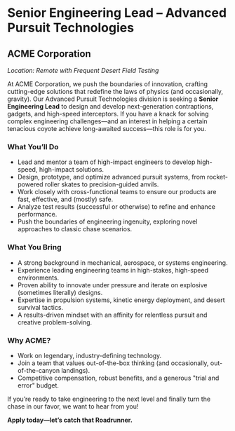 # Senior Engineering Lead – Advanced Pursuit Technologies
## ACME Corporation

*Location: Remote with Frequent Desert Field Testing*

At ACME Corporation, we push the boundaries of innovation, crafting cutting-edge solutions that redefine the laws of physics (and occasionally, gravity). Our Advanced Pursuit Technologies division is seeking a **Senior Engineering Lead** to design and develop next-generation contraptions, gadgets, and high-speed interceptors. If you have a knack for solving complex engineering challenges—and an interest in helping a certain tenacious coyote achieve long-awaited success—this role is for you.

### **What You’ll Do**
- Lead and mentor a team of high-impact engineers to develop high-speed, high-impact solutions.
- Design, prototype, and optimize advanced pursuit systems, from rocket-powered roller skates to precision-guided anvils.
- Work closely with cross-functional teams to ensure our products are fast, effective, and (mostly) safe.
- Analyze test results (successful or otherwise) to refine and enhance performance.
- Push the boundaries of engineering ingenuity, exploring novel approaches to classic chase scenarios.

### **What You Bring**
- A strong background in mechanical, aerospace, or systems engineering.
- Experience leading engineering teams in high-stakes, high-speed environments.
- Proven ability to innovate under pressure and iterate on explosive (sometimes literally) designs.
- Expertise in propulsion systems, kinetic energy deployment, and desert survival tactics.
- A results-driven mindset with an affinity for relentless pursuit and creative problem-solving.

### **Why ACME?**
- Work on legendary, industry-defining technology.
- Join a team that values out-of-the-box thinking (and occasionally, out-of-the-canyon landings).
- Competitive compensation, robust benefits, and a generous "trial and error" budget.

If you’re ready to take engineering to the next level and finally turn the chase in our favor, we want to hear from you!

**Apply today—let’s catch that Roadrunner.**
